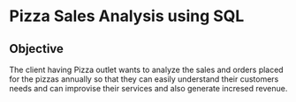 # Pizza Sales Analysis using SQL

## Objective

The client having Pizza outlet wants to analyze the sales and orders placed for the pizzas annually so that they can easily understand their customers needs and can improvise their services and also generate incresed revenue.
